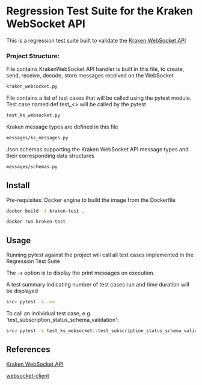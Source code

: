 # Regression Test Suite for the Kraken WebSocket API

This is a regression test suite built to validate the [Kraken WebSocket API](https://docs.kraken.com/websockets/#book-checksum)
 
### Project Structure:
File contains KrakenWebSocket API handler is built in this file, to create, send, receive, decode, store messages received on the WebSocket
```bash
kraken_websocket.py
```

File contains a list of test cases that will be called using the pytest module. Test case named def test_<> will be called by the pytest

```bash
test_ks_websocket.py
```

Kraken message types are defined in this file

```bash
messages/ks_messages.py
```

Json schemas supporting the Kraken WebSocket API message types and their corresponding data structures
```bash
messages/schemas.py
```

## Install

Pre-requisites: Docker engine to build the image from the Dockerfile
```bash
docker build -t kraken-test .
```

```bash
docker run kraken-test
```

## Usage

Running pytest against the project will call all test cases implemented in the Regression Test Suite

The `-s` option is to display the print messages on execution.

A test summary indicating number of test cases run and time duration will be displayed
```bash
src> pytest -s -vv
```

To call an individual test case, e.g. 'test_subscription_status_schema_validation':
```bash
src> pytest -s test_ks_websocket::test_subscription_status_schema_validation 
```

## References
[Kraken WebSocket API](https://docs.kraken.com/websockets/#book-checksum)

[websocket-client](https://websocket-client.readthedocs.io/en/latest/)